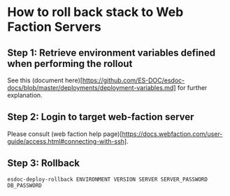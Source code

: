 # How to roll back stack to Web Faction Servers

##	Step 1: Retrieve environment variables defined when performing the rollout

See this (document here)[https://github.com/ES-DOC/esdoc-docs/blob/master/deployments/deployment-variables.md] for further explanation.

##	Step 2: Login to target web-faction server

Please consult (web faction help page)[https://docs.webfaction.com/user-guide/access.html#connecting-with-ssh].

##	Step 3: Rollback

<pre><code>esdoc-deploy-rollback ENVIRONMENT VERSION SERVER SERVER_PASSWORD DB_PASSWORD</pre></code>
